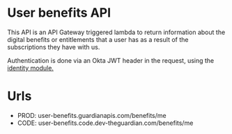 # User benefits API
This API is an API Gateway triggered lambda to return information about the digital benefits or entitlements that a user has as a result of the subscriptions they have with us.

Authentication is done via an Okta JWT header in the request, using the [identity module.](../../modules/identity/README.md)

# Urls
- PROD: user-benefits.guardianapis.com/benefits/me
- CODE: user-benefits.code.dev-theguardian.com/benefits/me
